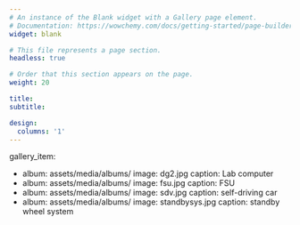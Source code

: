 ```yaml
---
# An instance of the Blank widget with a Gallery page element.
# Documentation: https://wowchemy.com/docs/getting-started/page-builder/
widget: blank

# This file represents a page section.
headless: true

# Order that this section appears on the page.
weight: 20

title: 
subtitle:

design:
  columns: '1'
---
```


gallery_item:
- album: assets/media/albums/
  image: dg2.jpg
  caption: Lab computer
- album: assets/media/albums/
  image: fsu.jpg
  caption: FSU
- album: assets/media/albums/
  image: sdv.jpg
  caption: self-driving car
- album: assets/media/albums/
  image: standbysys.jpg
  caption: standby wheel system
